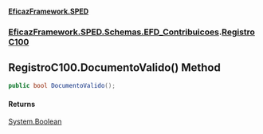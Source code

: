 #### [EficazFramework.SPED](EficazFrameworkSPED.md 'EficazFramework SPED')
### [EficazFramework.SPED.Schemas.EFD_Contribuicoes](EficazFramework.SPED.Schemas.EFD_Contribuicoes.md 'EficazFramework.SPED.Schemas.EFD_Contribuicoes').[RegistroC100](EficazFramework.SPED.Schemas.EFD_Contribuicoes/RegistroC100.md 'EficazFramework.SPED.Schemas.EFD_Contribuicoes.RegistroC100')

## RegistroC100.DocumentoValido() Method

```csharp
public bool DocumentoValido();
```

#### Returns
[System.Boolean](https://docs.microsoft.com/en-us/dotnet/api/System.Boolean 'System.Boolean')